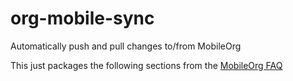 org-mobile-sync
===============

Automatically push and pull changes to/from MobileOrg

This just packages the following sections from the [MobileOrg FAQ](https://github.com/matburt/mobileorg-android/wiki/FAQ#wiki-How_do_I_get_orgmode_to_execute_orgmobilepush_automatically)
